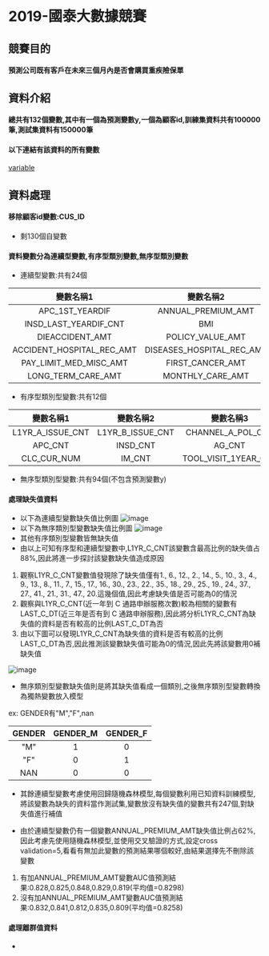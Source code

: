 # 2019-國泰大數據競賽
## 競賽目的
#### 預測公司既有客戶在未來三個月內是否會購買重疾險保單
## 資料介紹
#### 總共有132個變數,其中有一個為預測變數y,一個為顧客id,訓練集資料共有100000筆,測試集資料有150000筆
#### 以下連結有該資料的所有變數
[variable](https://github.com/Jiang-Wan-Rong/2019-/blob/master/variable/layout.pdf)
## 資料處理
#### 移除顧客id變數:CUS_ID 
- 剩130個自變數
#### 資料變數分為連續型變數,有序型類別變數,無序型類別變數
- 連續型變數:共有24個

|變數名稱1|變數名稱2|變數名稱3|變數名稱4|
| :----------: | :----------: | :----------: | :----------: |
|APC_1ST_YEARDIF|ANNUAL_PREMIUM_AMT|ANNUAL_INCOME_AMT|BANK_NUMBER_CNT|
|INSD_LAST_YEARDIF_CNT|BMI|TERMINATION_RATE|DIEBENEFIT_AMT|
|DIEACCIDENT_AMT|POLICY_VALUE_AMT|ANNUITY_AMT|EXPIRATION_AMT|
|ACCIDENT_HOSPITAL_REC_AMT|DISEASES_HOSPITAL_REC_AMT|OUTPATIENT_SURGERY_AMT|INPATIENT_SURGERY_AMT|
|PAY_LIMIT_MED_MISC_AMT|FIRST_CANCER_AMT|ILL_ACCELERATION_AMT|ILL_ADDITIONAL_AMT|
|LONG_TERM_CARE_AMT|MONTHLY_CARE_AMT|LIFE_INSD_CNT|L1YR_GROSS_PRE_AMT|

- 有序型類別型變數:共有12個

|變數名稱1|變數名稱2|變數名稱3|變數名稱4|
| :----------: | :----------: | :----------: | :----------: |
|L1YR_A_ISSUE_CNT|L1YR_B_ISSUE_CNT|CHANNEL_A_POL_CNT|CHANNEL_B_POL_CNT|
|APC_CNT|INSD_CNT|AG_CNT|AG_NOW_CNT|
|CLC_CUR_NUM|IM_CNT|TOOL_VISIT_1YEAR_CNT|L1YR_C_CNT|

- 無序型類別型變數:共有94個(不包含預測變數y)
#### 處理缺失值資料
- 以下為連續型變數缺失值比例圖
![image](https://github.com/Jiang-Wan-Rong/2019-/blob/master/EDA/continuous_variable_NA.png)
- 以下為無序類別型變數缺失值比例圖
![image](https://github.com/Jiang-Wan-Rong/2019-/blob/master/EDA/categorical_variable_NA.png)
- 其他有序類別型變數皆無缺失值
- 由以上可知有序型和連續型變數中,L1YR_C_CNT該變數含最高比例的缺失值占88%,因此將進一步探討該變數缺失值造成原因
1. 觀察L1YR_C_CNT變數值發現除了缺失值僅有1.,  6., 12.,  2., 14.,  5., 10.,  3.,  4.,  9., 13.,  8., 11.,  7., 15., 17., 16., 30., 23.,        22., 35., 18., 29., 25., 19., 24., 37., 27., 41., 21., 31., 47., 20.這幾個值,因此考慮缺失值是否可能為0的情況
2. 觀察與L1YR_C_CNT(近一年到 C 通路申辦服務次數)較為相關的變數有LAST_C_DT(近三年是否有到 C 通路申辦服務),因此將分析L1YR_C_CNT為缺失值的資料是否有較高的比例LAST_C_DT為否
3. 由以下圖可以發現L1YR_C_CNT為缺失值的資料是否有較高的比例LAST_C_DT為否,因此推測該變數缺失值可能為0的情況,因此先將該變數用0補缺失值

![image](https://github.com/Jiang-Wan-Rong/2019-/blob/master/EDA/LAST_C_DT.png)

- 無序類別型變數缺失值則是將其缺失值看成一個類別,之後無序類別型變數轉換為獨熱變數放入模型  

ex: GENDER有"M","F",nan

|GENDER|GENDER_M|GENDER_F|
| :---------: | :----------: | :--------: |
|"M"|1|0|
|"F"|0|1|
|NAN|0|0|

- 其餘連續型變數考慮使用回歸隨機森林模型,每個變數利用已知資料訓練模型,將該變數為缺失的資料當作測試集,變數放沒有缺失值的變數共有247個,對缺失值進行補值

- 由於連續型變數仍有一個變數ANNUAL_PREMIUM_AMT缺失值比例占62%,因此考慮先使用隨機森林模型,並使用交叉驗證的方式,設定cross validation=5,看看有無加此變數的預測結果哪個較好,由結果選擇先不刪除該變數
1. 有加ANNUAL_PREMIUM_AMT變數AUC值預測結果:0.828,0.825,0.848,0.829,0.819(平均值=0.8298)
2. 沒有加ANNUAL_PREMIUM_AMT變數AUC值預測結果:0.832,0.841,0.812,0.835,0.809(平均值=0.8258)
#### 處理離群值資料
-  




